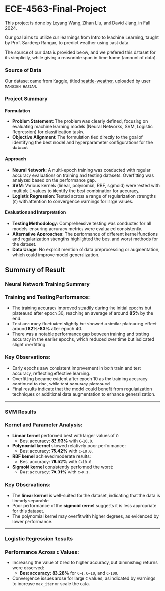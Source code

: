 # ECE-4563-Final-Project
This project is done by Leyang Wang, Zihan Liu, and David Jiang, in Fall 2024.

Our goal aims to utilize our learnings from Intro to Machine Learning, taught by Prof. Sandeep Rangan, to predict weather using past data.

The source of our data is provided below, and we prefered this dataset for its simplicity, while giving a reasonble span in time frame (amount of data).

### Source of Data
Our dataset came from Kaggle, titled [seattle-weather](https://www.kaggle.com/datasets/mahdiehhajian/seattle-weather), uploaded by user `MAHDIEH HAJIAN`.

### Project Summary

#### Formulation
- **Problem Statement**: The problem was clearly defined, focusing on evaluating machine learning models (Neural Networks, SVM, Logistic Regression) for classification tasks.
- **Objective Alignment**: The formulation tied directly to the goal of identifying the best model and hyperparameter configurations for the dataset.

#### Approach
- **Neural Network**: A multi-epoch training was conducted with regular accuracy evaluations on training and testing datasets. Overfitting was analyzed based on the performance gap.
- **SVM**: Various kernels (linear, polynomial, RBF, sigmoid) were tested with multiple `C` values to identify the best combination for accuracy.
- **Logistic Regression**: Tested across a range of regularization strengths (`C`) with attention to convergence warnings for large values.

#### Evaluation and Interpretation
- **Testing Methodology**: Comprehensive testing was conducted for all models, ensuring accuracy metrics were evaluated consistently.
- **Alternative Approaches**: The performance of different kernel functions and regularization strengths highlighted the best and worst methods for the dataset.
- **Data Usage**: No explicit mention of data preprocessing or augmentation, which could improve model generalization.


## Summary of Result

### Neural Network Training Summary

### Training and Testing Performance:
- The training accuracy improved steadily during the initial epochs but plateaued after epoch 30, reaching an average of around **85%** by the end.
- Test accuracy fluctuated slightly but showed a similar plateauing effect around **82%-83%** after epoch 40.
- There was a notable performance gap between training and testing accuracy in the earlier epochs, which reduced over time but indicated slight overfitting.

### Key Observations:
- Early epochs saw consistent improvement in both train and test accuracy, reflecting effective learning.
- Overfitting became evident after epoch 10 as the training accuracy continued to rise, while test accuracy plateaued.
- Final results indicate that the model could benefit from regularization techniques or additional data augmentation to enhance generalization.

---

### SVM Results

### Kernel and Parameter Analysis:
- **Linear kernel** performed best with larger values of `C`:
  - Best accuracy: **82.93%** with `C=10.0`.
- **Polynomial kernel** showed relatively poor performance:
  - Best accuracy: **75.42%** with `C=10.0`.
- **RBF kernel** achieved moderate results:
  - Best accuracy: **79.52%** with `C=10.0`.
- **Sigmoid kernel** consistently performed the worst:
  - Best accuracy: **70.31%** with `C=0.1`.

### Key Observations:
- The **linear kernel** is well-suited for the dataset, indicating that the data is linearly separable.
- Poor performance of the **sigmoid kernel** suggests it is less appropriate for this dataset.
- The polynomial kernel may overfit with higher degrees, as evidenced by lower performance.

---

### Logistic Regression Results

### Performance Across `C` Values:
- Increasing the value of `C` led to higher accuracy, but diminishing returns were observed:
  - **Best accuracy:** **83.28%** for `C=1`, `C=10`, and `C=100`.
- Convergence issues arose for large `C` values, as indicated by warnings to increase `max_iter` or scale the data.

